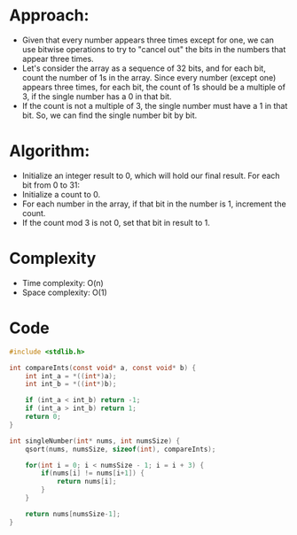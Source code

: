 # Approach:

- Given that every number appears three times except for one, we can use bitwise operations to try to "cancel out" the bits in the numbers that appear three times.
- Let's consider the array as a sequence of 32 bits, and for each bit, count the number of 1s in the array. Since every number (except one) appears three times, for each bit, the count of 1s should be a multiple of 3, if the single number has a 0 in that bit.
- If the count is not a multiple of 3, the single number must have a 1 in that bit. So, we can find the single number bit by bit.

# Algorithm:

- Initialize an integer result to 0, which will hold our final result.
For each bit from 0 to 31:
- Initialize a count to 0.
- For each number in the array, if that bit in the number is 1, increment the count.
- If the count mod 3 is not 0, set that bit in result to 1.


# Complexity
- Time complexity: O(n)
- Space complexity: O(1) 

# Code
```c
#include <stdlib.h>

int compareInts(const void* a, const void* b) {
    int int_a = *((int*)a);
    int int_b = *((int*)b);

    if (int_a < int_b) return -1;
    if (int_a > int_b) return 1;
    return 0;
}

int singleNumber(int* nums, int numsSize) {
    qsort(nums, numsSize, sizeof(int), compareInts);

    for(int i = 0; i < numsSize - 1; i = i + 3) {
        if(nums[i] != nums[i+1]) {
            return nums[i];
        }
    }

    return nums[numsSize-1];
}

```
